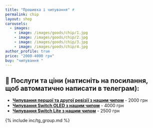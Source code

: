 ```yaml
---
title: "Прошивка і чипування" #
permalink: chip
layout: shop
carousels:
  - images: 
    - image: /images/goods/chip/1.jpg
    - image: /images/goods/chip/2.jpg
    - image: /images/goods/chip/3.jpg
    - image: /images/goods/chip/4.jpg
author_profile: true
price: "2000-4000 грн"
buy: "чипування "
---
```


 
## 🔧 Послуги та ціни (натисніть на посилання, щоб автоматично написати в телеграм): 
 * **<a href="http://t.me/xhrxhrxhr?text=Вітаю, я з приводу чипування звичайного Nintendo Switch" target="_blank">Чипування першої та другої ревізії з нашим чипом</a>** - 2000 грн 
 * **<a href="http://t.me/xhrxhrxhr?text=Вітаю, я з приводу чипування Switch OLED" target="_blank">Чипування Switch OLED з нашим чипом</a>** - 4000 грн 
 * **<a href="http://t.me/xhrxhrxhr?text=Вітаю, я з приводу чипування Switch Lite" target="_blank">Чипування Switch Lite з нашим чипом</a>** - 2500 грн 

{% include inc/tg_group.md %}